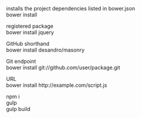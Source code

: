 <p>installs the project dependencies listed in bower.json<br>
	bower install</p>
<p>registered package<br>
	bower install jquery</p>
<p>GitHub shorthand<br>
	bower install desandro/masonry</p>
<p>Git endpoint<br>
	bower install git://github.com/user/package.git</p>
<p>URL<br>
	bower install http://example.com/script.js</p>
	
<p>npm i<br>
gulp<br>
gulp build</p>